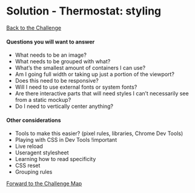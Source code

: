 # Solution - Thermostat: styling

[Back to the Challenge](../9_styling.md)

#### Questions you will want to answer

- What needs to be an image?
- What needs to be grouped with what?
- What’s the smallest amount of containers I can use?
- Am I going full width or taking up just a portion of the viewport?
- Does this need to be responsive?
- Will I need to use external fonts or system fonts?
- Are there interactive parts that will need styles I can’t necessarily see from a static mockup?
- Do I need to vertically center anything? 

#### Other considerations

- Tools to make this easier? (pixel rules, libraries, Chrome Dev Tools)
- Playing with CSS in Dev Tools !important
- Live reload
- Useragent stylesheet
- Learning how to read specificity
- CSS reset
- Grouping rules

[Forward to the Challenge Map](../0_challenge_map.md)
